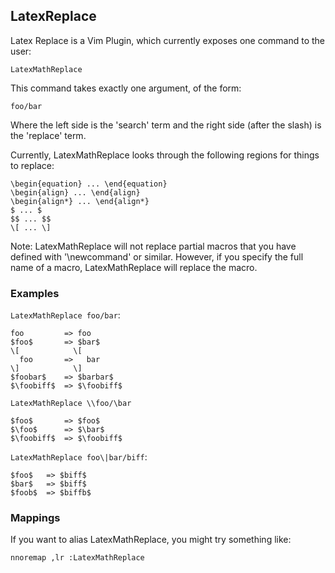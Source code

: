 ## LatexReplace

Latex Replace is a Vim Plugin, which currently exposes one command to the user:

    LatexMathReplace

This command takes exactly one argument, of the form:

    foo/bar

Where the left side is the 'search' term and the right side (after the slash) is
the 'replace' term.

Currently, LatexMathReplace looks through the following regions for things to
replace:

    \begin{equation} ... \end{equation}
    \begin{align} ... \end{align}
    \begin{align*} ... \end{align*}
    $ ... $
    $$ ... $$
    \[ ... \]

Note: LatexMathReplace will not replace partial macros that you have defined
with '\newcommand' or similar.  However, if you specify the full name of a
macro, LatexMathReplace will replace the macro.

### Examples

`LatexMathReplace foo/bar`:

    foo         => foo
    $foo$       => $bar$
    \[            \[
      foo       =>   bar
    \]            \]
    $foobar$    => $barbar$
    $\foobiff$  => $\foobiff$

`LatexMathReplace \\foo/\bar`

    $foo$       => $foo$
    $\foo$      => $\bar$
    $\foobiff$  => $\foobiff$

`LatexMathReplace foo\|bar/biff`:

    $foo$   => $biff$
    $bar$   => $biff$
    $foob$  => $biffb$

### Mappings

If you want to alias LatexMathReplace, you might try something like:

    nnoremap ,lr :LatexMathReplace
